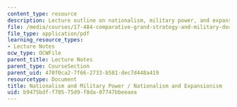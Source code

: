 ```yaml
---
content_type: resource
description: Lecture outline on nationalism, military power, and expansionism.
file: /media/courses/17-484-comparative-grand-strategy-and-military-doctrine-fall-2004/b9475bdff78575d9f8da07747bbeeaea_nationalismandmilitarypower_9_29v2.pdf
file_type: application/pdf
learning_resource_types:
- Lecture Notes
ocw_type: OCWFile
parent_title: Lecture Notes
parent_type: CourseSection
parent_uid: 470f0ca2-7f66-2733-b581-dec7d448a419
resourcetype: Document
title: Nationalism and Military Power / Nationalism and Expansionism
uid: b9475bdf-f785-75d9-f8da-07747bbeeaea
---
```

